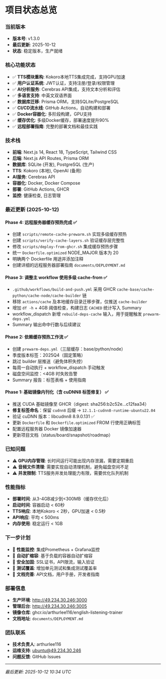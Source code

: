 # 项目状态总览

### 当前版本
- **版本号**: v1.3.0
- **最后更新**: 2025-10-12
- **状态**: 稳定版本，生产就绪

### 核心功能状态
- ✅ **TTS模块重构**: Kokoro本地TTS集成完成，支持GPU加速
- ✅ **用户认证系统**: JWT认证，支持注册/登录/权限管理
- ✅ **AI分析服务**: Cerebras API集成，支持文本分析和评估
- ✅ **多语言支持**: 中英文双语界面
- ✅ **数据库迁移**: Prisma ORM，支持SQLite/PostgreSQL
- ✅ **CI/CD流水线**: GitHub Actions，自动构建和部署
- ✅ **Docker容器化**: 多阶段构建，GPU支持
- ✅ **缓存优化**: 多级Docker缓存，部署速度提升90%
- ✅ **远程部署指南**: 完整的部署文档和最佳实践

### 技术栈
- **前端**: Next.js 14, React 18, TypeScript, Tailwind CSS
- **后端**: Next.js API Routes, Prisma ORM
- **数据库**: SQLite (开发), PostgreSQL (生产)
- **TTS**: Kokoro (本地), OpenAI (备用)
- **AI服务**: Cerebras API
- **容器化**: Docker, Docker Compose
- **部署**: GitHub Actions, GHCR
- **监控**: 健康检查, 日志管理

### 最近更新 (2025-10-12)

#### Phase 4: 远程服务器缓存预热完成 ✅
- 创建 `scripts/remote-cache-prewarm.sh` 实现多级缓存预热
- 创建 `scripts/verify-cache-layers.sh` 验证缓存层完整性
- 修改 `scripts/deploy-from-ghcr.sh` 集成缓存预热步骤
- 统一 `Dockerfile.optimized` NODE_MAJOR 版本为 20
- 明确两个 Dockerfile 用途并添加注释
- 创建详细的远程服务器部署指南 `documents/DEPLOYMENT.md`

#### Phase 3: 调整主 workflow 使用多级 cache-from ✅
- `.github/workflows/build-and-push.yml` 采用 GHCR `cache-base/cache-python/cache-node/cache-builder` 链
- 移除 `actions/cache` 及本地缓存目录迁移步骤，仅推送 `cache-builder`
- 增加 `df -h` + 4GB 阈值检查，构建日志 `CACHED` 统计写入 Summary
- workflow_dispatch 新增 `rebuild-deps-cache` 输入，用于提醒触发 `prewarm-deps.yml`
- Summary 输出命中行数与后续建议

#### Phase 2: 依赖缓存预热工作流 ✅
- 创建 `prewarm-deps.yml`（三层缓存：base/python/node）
- 季度版本标签：2025Q4（固定策略）
- 跳过 builder 层推送（避免体积失控）
- 每周一自动执行 + workflow_dispatch 手动触发
- 磁盘空间监控：<4GB 时失败告警
- Summary 报告：标签表格 + 使用指南

#### Phase 1: 基础镜像内刊化（含 cuDNN8 标签修复） ✅
- 推送 CUDA 基础镜像至 GHCR（digest: sha256:b2c52e...c12faa34）
- **修复标签命名**：保留 `cudnn8` 后缀 → `12.1.1-cudnn8-runtime-ubuntu22.04`
- 验证 cuDNN 版本：libcudnn8 8.9.0.131 ✅
- 更新 `Dockerfile` 和 `Dockerfile.optimized` FROM 行使用正确标签
- 配置远程服务器 Docker 镜像加速器
- 更新项目文档（status/board/snapshot/roadmap）

### 已知问题
- ⚠️ **GPU内存管理**: 长时间运行可能出现内存泄漏，需要定期重启
- ⚠️ **音频文件清理**: 需要实现自动清理机制，避免磁盘空间不足
- ⚠️ **并发限制**: TTS服务并发处理能力有限，需要优化队列机制

### 性能指标
- **部署时间**: 从3-4GB减少到<300MB（缓存优化后）
- **启动时间**: 容器启动 < 60秒
- **TTS响应**: 本地Kokoro < 2秒，GPU加速 < 0.5秒
- **API响应**: 平均 < 500ms
- **内存使用**: 稳定运行 < 1GB

### 下一步计划
- 🔄 **性能监控**: 集成Prometheus + Grafana监控
- 🔄 **自动扩缩容**: 基于负载的容器自动扩缩容
- 🔄 **安全加固**: SSL证书，API限流，输入验证
- 🔄 **测试覆盖**: 增加单元测试和集成测试覆盖率
- 🔄 **文档完善**: API文档，用户手册，开发者指南

### 部署信息
- **生产环境**: http://49.234.30.246:3000
- **管理后台**: http://49.234.30.246:3005
- **镜像仓库**: ghcr.io/arthurlee116/english-listening-trainer
- **文档地址**: `documents/DEPLOYMENT.md`

### 团队联系
- **技术负责人**: arthurlee116
- **运维支持**: ubuntu@49.234.30.246
- **问题反馈**: GitHub Issues

---

*最后更新: 2025-10-12 10:34 UTC*
